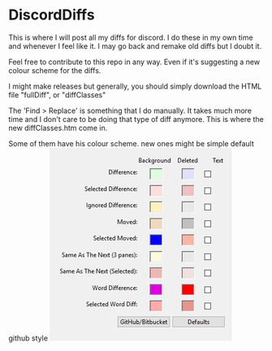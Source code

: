 # DiscordDiffs
This is where I will post all my diffs for discord. I do these in my own time and whenever I feel like it. 
I may go back and remake old diffs but I doubt it.

Feel free to contribute to this repo in any way. Even if it's suggesting a new colour scheme for the diffs. 

I might make releases but generally, you should simply download the HTML file "fullDiff", or "diffClasses"

The 'Find > Replace' is something that I do manually. It takes much more time and I don't care to be doing that type of diff anymore. 
This is where the new diffClasses.htm come in.

Some of them have his colour scheme. new ones might be simple default github style
![Diff Colour Scheme](/Assets/colourSchemeWM.png "Diff Colour Scheme")
